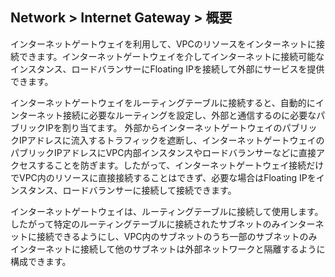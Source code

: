## Network > Internet Gateway > 概要

インターネットゲートウェイを利用して、VPCのリソースをインターネットに接続できます。インターネットゲートウェイを介してインターネットに接続可能なインスタンス、ロードバランサーにFloating IPを接続して外部にサービスを提供できます。

インターネットゲートウェイをルーティングテーブルに接続すると、自動的にインターネット接続に必要なルーティングを設定し、外部と通信するのに必要なパブリックIPを割り当てます。
外部からインターネットゲートウェイのパブリックIPアドレスに流入するトラフィックを遮断し、インターネットゲートウェイのパブリックIPアドレスにVPC内部インスタンスやロードバランサーなどに直接アクセスすることを防ぎます。したがって、インターネットゲートウェイ接続だけでVPC内のリソースに直接接続することはできず、必要な場合はFloating IPをインスタンス、ロードバランサーに接続して接続できます。

インターネットゲートウェイは、ルーティングテーブルに接続して使用します。したがって特定のルーティングテーブルに接続されたサブネットのみインターネットに接続できるようにし、VPC内のサブネットのうち一部のサブネットのみインターネットに接続して他のサブネットは外部ネットワークと隔離するように構成できます。
